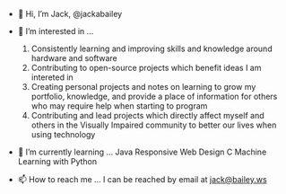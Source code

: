 - 👋 Hi, I’m Jack, @jackabailey


- 👀 I’m interested in ...
    1. Consistently learning and improving skills and knowledge around hardware and software
    2. Contributing to open-source projects which benefit ideas I am intereted in
    3. Creating personal projects and notes on learning to grow my portfolio, knowledge, and provide a place of information for others who may require help when starting to program
    4. Contributing and lead projects which directly affect myself and others in the Visually Impaired community to better our lives when using technology
    

- 🌱 I’m currently learning ...
    Java
    Responsive Web Design
    C
    Machine Learning with Python
    
    
- 📫 How to reach me ...
    I can be reached by email at jack@bailey.ws
